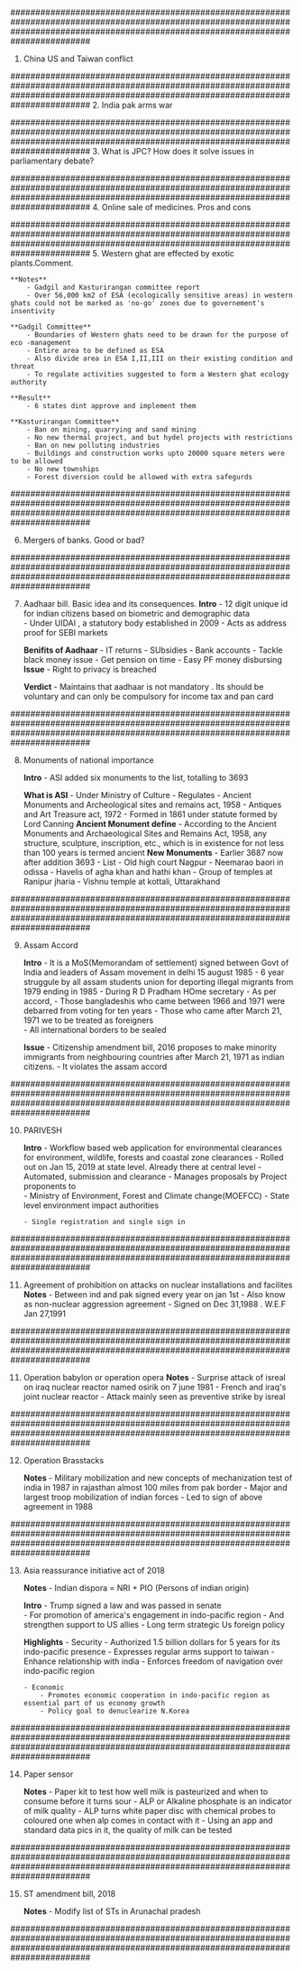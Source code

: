 ##
########################################################################################################################################################################################
1. China US and Taiwan conflict

########################################################################################################################################################################################
2. India pak arms war

########################################################################################################################################################################################
3. What is JPC? How does it solve issues in parliamentary debate?

########################################################################################################################################################################################
4. Online sale of medicines. Pros and cons

########################################################################################################################################################################################
5. Western ghat are effected by exotic plants.Comment.

	**Notes**
		- Gadgil and Kasturirangan committee report
		- Over 56,000 km2 of ESA (ecologically sensitive areas) in western ghats could not be marked as 'no-go' zones due to governement's insentivity
		
	**Gadgil Committee**
		- Boundaries of Western ghats need to be drawn for the purpose of eco -management
		- Entire area to be defined as ESA	
		- Also divide area in ESA I,II,III on their existing condition and threat
		- To regulate activities suggested to form a Western ghat ecology authority
	
	**Result**
		- 6 states dint approve and implement them
		
	**Kasturirangan Committee**
		- Ban on mining, quarrying and sand mining
		- No new thermal project, and but hydel projects with restrictions
		- Ban on new polluting industries
		- Buildings and construction works upto 20000 square meters were to be allowed
		- No new townships
		- Forest diversion could be allowed with extra safegurds
		
########################################################################################################################################################################################

6. Mergers of banks. Good or bad?


########################################################################################################################################################################################

7. Aadhaar bill. Basic idea and its consequences.
	**Intro**
		- 12 digit unique id for indian citizens based on biometric and demographic data	
		- Under UIDAI , a statutory body established in 2009 
		- Acts as address proof for SEBI markets
		
	**Benifits of Aadhaar**
		- IT returns
		- SUbsidies
		- Bank accounts
		- Tackle black money issue
		- Get pension on time
		- Easy PF money disbursing
	**Issue**
		- Right to privacy is breached
		
	**Verdict**
		- Maintains that aadhaar is not mandatory . Its should be voluntary and can only be compulsory for income tax and pan card


########################################################################################################################################################################################

8. Monuments of national importance

	**Intro**
		- ASI added six monuments to the list, totalling to 3693
		
	**What is ASI**
		- Under Ministry of Culture
		- Regulates
			- Ancient Monuments and Archeological sites and remains act, 1958
			- Antiques and Art Treasure act, 1972
		- Formed in 1861 under statute formed by Lord Canning
	**Ancient Monument define**
		- According to the Ancient Monuments and Archaeological Sites and Remains Act, 1958, any structure, sculpture, inscription, etc., which is in existence for not less than 100 years is 			  termed ancient 
	**New Monuments**
		- Earlier 3687 now after addition 3693
		- List
			- Old high court Nagpur
			- Neemarao baori in odissa
			- Havelis of agha khan and hathi khan
			- Group of temples at Ranipur jharia
			- Vishnu temple at kottali, Uttarakhand


########################################################################################################################################################################################

9. Assam Accord
	
	**Intro**
		- It is a MoS(Memorandam of settlement) signed between Govt of India and leaders of Assam movement in delhi 15 august 1985
		- 6 year struggule by all assam  students union for deporting illegal migrants from 1979 ending in 1985
		- During R D Pradham HOme secretary
		- As per accord,
			- Those bangladeshis who came between 1966 and 1971 were debarred from voting for ten years 
			- Those who came after March 21, 1971 we to be treated as foreigners 			
			- All international borders to be sealed
		
	**Issue**
		- Citizenship amendment bill, 2016 proposes to make minority immigrants from neighbouring countries after March 21, 1971 as indian citizens.
		- It violates the assam accord 

########################################################################################################################################################################################

10. PARIVESH
		
	**Intro**
		- Workflow based web application for environmental clearances for environment, wildlife, forests and coastal zone clearances
		- Rolled out on Jan 15, 2019 at state level. Already there at central level
		- Automated, submission and clearance 
		- Manages proposals by Project proponents to  
			- Ministry of Environment, Forest and Climate change(MOEFCC)
			- State level environment impact authorities

		- Single registration and single sign in
		

########################################################################################################################################################################################

11. Agreement of prohibition on attacks on nuclear installations and facilites
	**Notes**
		- Between ind and pak signed every year on jan 1st
		- Also know as non-nuclear aggression agreement
		- Signed on Dec 31,1988 . W.E.F Jan 27,1991


########################################################################################################################################################################################

11. Operation babylon or operation opera
	**Notes**
		- Surprise attack of isreal on iraq nuclear reactor named osirik on 7 june 1981
		- French and iraq's joint nuclear reactor 
		- Attack mainly seen as preventive strike by isreal

########################################################################################################################################################################################

12. Operation Brasstacks

	**Notes**
		- Military mobilization and new concepts of mechanization test of india in 1987 in rajasthan almost 100 miles from pak border
		- Major and largest troop mobilization of indian forces
		- Led to sign of above agreement in 1988

########################################################################################################################################################################################

13. Asia reassurance initiative act of 2018

	**Notes**
		- Indian dispora = NRI + PIO (Persons of indian origin)
	
	**Intro**
		- Trump signed a law and was passed in senate	
		- For promotion of america's engagement in indo-pacific region
		- And strengthen support to US allies
		- Long term strategic Us foreign policy

	**Highlights**
		- Security
			- Authorized 1.5 billion dollars for 5 years for its indo-pacific presence
			- Expresses regular arms support to taiwan
			- Enhance relationship with india
			- Enforces freedom of navigation over indo-pacific region		
		
		- Economic
			- Promotes economic cooperation in indo-pacific region as essential part of us economy growth
			- Policy goal to denuclearize N.Korea

########################################################################################################################################################################################

14. Paper sensor
	
	**Notes**
		- Paper kit to test how well milk is pasteurized and when to consume before it turns sour
		- ALP or Alkaline phosphate is an indicator of milk quality
		- ALP turns white paper disc with chemical probes to coloured one when alp comes in contact with it
		- Using an app and standard data pics in it, the quality of milk can be tested

########################################################################################################################################################################################

15. ST amendment bill, 2018
	
	**Notes**
		- Modify list of STs in Arunachal pradesh



########################################################################################################################################################################################
